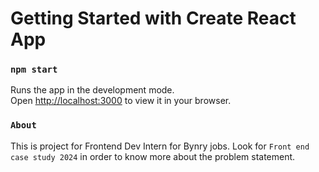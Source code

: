 # Getting Started with Create React App

### `npm start`

Runs the app in the development mode.\
Open [http://localhost:3000](http://localhost:3000) to view it in your browser.

### `About`

This is project for Frontend Dev Intern for Bynry jobs. Look for `Front end case study 2024` in order to know more about the problem statement.
